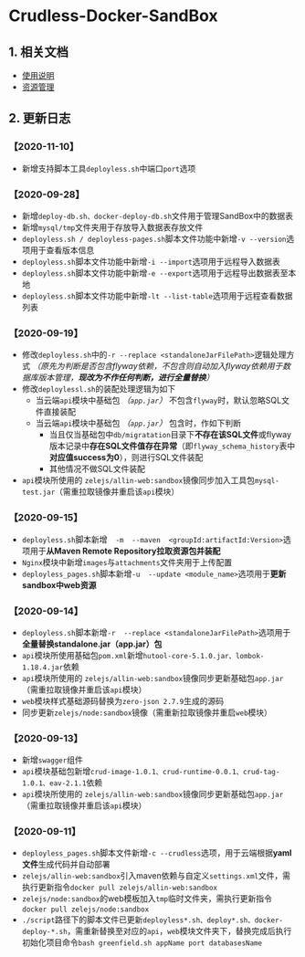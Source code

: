 # Crudless-Docker-SandBox

## 1. 相关文档

- [使用说明](https://github.com/smallsaas/crudless-docker-sandbox/blob/master/%E4%BD%BF%E7%94%A8%E8%AF%B4%E6%98%8E.md)
- [资源管理](https://github.com/smallsaas/crudless-docker-sandbox/blob/master/%E8%B5%84%E6%BA%90%E7%AE%A1%E7%90%86.md)

## 2. 更新日志

### 【2020-11-10】

- 新增支持脚本工具`deployless.sh`中端口`port`选项

### 【2020-09-28】

- 新增`deploy-db.sh、docker-deploy-db.sh`文件用于管理SandBox中的数据表
- 新增`mysql/tmp`文件夹用于存放导入数据表存放文件
- `deployless.sh / deployless-pages.sh`脚本文件功能中新增`-v --version`选项用于查看版本信息
- `deployless.sh`脚本文件功能中新增`-i --import`选项用于远程导入数据表
- `deployless.sh`脚本文件功能中新增`-e --export`选项用于远程导出数据表至本地
- `deployless.sh`脚本文件功能中新增`-lt --list-table`选项用于远程查看数据列表

### 【2020-09-19】

- 修改`deployless.sh`中的`-r --replace <standaloneJarFilePath>`逻辑处理方式 *（原先为判断是否包含flyway依赖，不包含则自动加入flyway依赖用于数据库版本管理，**现改为不作任何判断，进行全量替换**）*
- 修改`deploylessl.sh`的装配处理逻辑为如下
  - 当云端`api`模块中基础包 *（`app.jar`）* 不包含`flyway`时，默认忽略SQL文件直接装配
  - 当云端`api`模块中基础包 *（`app.jar`）* 包含时，作如下判断
    - 当且仅当基础包中`db/migratation`目录下**不存在该SQL文件**或flyway版本记录中**存在SQL文件值存在异常**（即`flyway_schema_history`表中**对应值success为0**），则进行SQL文件装配
    - 其他情况不做SQL文件装配
- `api`模块所使用的 `zelejs/allin-web:sandbox`镜像同步加入工具包`mysql-test.jar`（需重拉取镜像并重启该`api`模块）

### 【2020-09-15】

- `deployless.sh`脚本新增`  -m  --maven  <groupId:artifactId:Version>`选项用于**从Maven Remote Repository拉取资源包并装配**
- `Nginx`模块中新增`images`与`attachments`文件夹用于上传配置
- `deployless_pages.sh`脚本新增`-u  --update <module_name>`选项用于**更新sandbox中web资源**

### 【2020-09-14】

- `deployless.sh`脚本新增`-r  --replace <standaloneJarFilePath>`选项用于**全量替换standalone.jar（app.jar）包**
- `api`模块所使用基础包`pom.xml`新增`hutool-core-5.1.0.jar、lombok-1.18.4.jar`依赖
- `api`模块所使用的 `zelejs/allin-web:sandbox`镜像同步更新基础包`app.jar`  （需重拉取镜像并重启该`api`模块）
- `web`模块样式基础源码替换为`zero-json 2.7.9`生成的源码
- 同步更新`zelejs/node:sandbox`镜像（需重新拉取镜像并重启`web`模块）

### 【2020-09-13】

- 新增`swagger`组件
- `api`模块基础包新增`crud-image-1.0.1、crud-runtime-0.0.1、crud-tag-1.0.1、eav-2.1.1`依赖
- `api`模块所使用的 `zelejs/allin-web:sandbox`镜像同步更新基础包`app.jar`  （需重拉取镜像并重启该`api`模块）

### 【2020-09-11】

- `deployless_pages.sh`脚本文件新增`-c --crudless`选项，用于云端根据**yaml文件**生成代码并自动部署
- `zelejs/allin-web:sandbox`引入maven依赖与自定义`settings.xml`文件，需执行更新指令`docker pull zelejs/allin-web:sandbox`
- `zelejs/node:sandbox`的web模板加入`tmp`临时文件夹，需执行更新指令`docker pull zelejs/node:sandbox`
- `./script`路径下的脚本文件已更新`deployless*.sh、deploy*.sh、docker-deploy-*.sh`，需重新替换至对应的`api`，`web`模块文件夹下，替换完成后执行初始化项目命令`bash greenfield.sh appName port databasesName`

